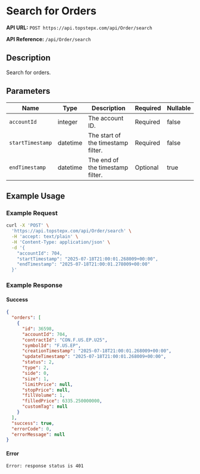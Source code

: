 # Search for Orders

**API URL:** `POST https://api.topstepx.com/api/Order/search`

**API Reference:** `/api/Order/search`

## Description

Search for orders.

## Parameters

| Name | Type | Description | Required | Nullable |
|------|------|-------------|----------|----------|
| `accountId` | integer | The account ID. | Required | false |
| `startTimestamp` | datetime | The start of the timestamp filter. | Required | false |
| `endTimestamp` | datetime | The end of the timestamp filter. | Optional | true |

## Example Usage

### Example Request

```bash
curl -X 'POST' \
  'https://api.topstepx.com/api/Order/search' \
  -H 'accept: text/plain' \
  -H 'Content-Type: application/json' \
  -d '{
    "accountId": 704,
    "startTimestamp": "2025-07-18T21:00:01.268009+00:00",
    "endTimestamp": "2025-07-18T21:00:01.278009+00:00"
  }'
```

### Example Response

#### Success

```json
{
  "orders": [
    {
      "id": 36598,
      "accountId": 704,
      "contractId": "CON.F.US.EP.U25",
      "symbolId": "F.US.EP",
      "creationTimestamp": "2025-07-18T21:00:01.268009+00:00",
      "updateTimestamp": "2025-07-18T21:00:01.268009+00:00",
      "status": 2,
      "type": 2,
      "side": 0,
      "size": 1,
      "limitPrice": null,
      "stopPrice": null,
      "fillVolume": 1,
      "filledPrice": 6335.250000000,
      "customTag": null
    }
  ],
  "success": true,
  "errorCode": 0,
  "errorMessage": null
}
```

#### Error

```
Error: response status is 401
```
